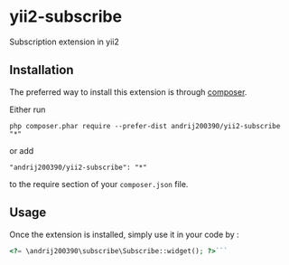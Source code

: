 yii2-subscribe
==============
Subscription extension in yii2

Installation
------------

The preferred way to install this extension is through [composer](http://getcomposer.org/download/).

Either run

```
php composer.phar require --prefer-dist andrij200390/yii2-subscribe "*"
```

or add

```
"andrij200390/yii2-subscribe": "*"
```

to the require section of your `composer.json` file.


Usage
-----

Once the extension is installed, simply use it in your code by  :

```php
<?= \andrij200390\subscribe\Subscribe::widget(); ?>```